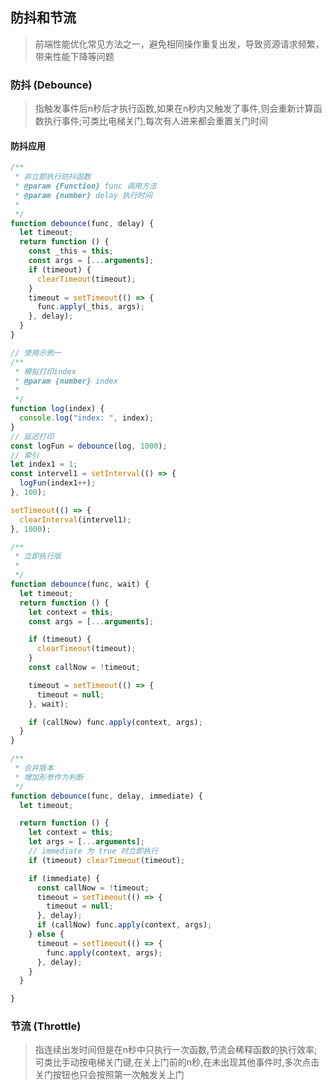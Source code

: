 ## 防抖和节流

> 前端性能优化常见方法之一，避免相同操作重复出发，导致资源请求频繁，带来性能下降等问题

### 防抖 (Debounce)

> 指触发事件后n秒后才执行函数,如果在n秒内又触发了事件,则会重新计算函数执行事件;可类比电梯关门,每次有人进来都会重置关门时间

#### 防抖应用

```js
/**
 * 非立即执行防抖函数
 * @param {Function} func 调用方法
 * @param {number} delay 执行时间
 * 
 */
function debounce(func, delay) {
  let timeout;
  return function () {
    const _this = this;
    const args = [...arguments];
    if (timeout) {
      clearTimeout(timeout);
    }
    timeout = setTimeout(() => {
      func.apply(_this, args);
    }, delay);
  }
}

// 使用示例一
/**
 * 模拟打印index
 * @param {number} index
 * 
 */
function log(index) {
  console.log("index: ", index);
}
// 延迟打印
const logFun = debounce(log, 1000);
// 索引 
let index1 = 1;
const intervel1 = setInterval(() => {
  logFun(index1++);
}, 100);

setTimeout(() => {
  clearInterval(intervel1);
}, 1000);

/**
 * 立即执行版
 * 
 */
function debounce(func, wait) {
  let timeout;
  return function () {
    let context = this;
    const args = [...arguments];

    if (timeout) {
      clearTimeout(timeout);
    }
    const callNow = !timeout;

    timeout = setTimeout(() => {
      timeout = null;
    }, wait);

    if (callNow) func.apply(context, args);
  }
}

/**
 * 合并版本
 * 增加形参作为判断
 */
function debounce(func, delay, immediate) {
  let timeout;

  return function () {
    let context = this;
    let args = [...arguments];
    // immediate 为 true 时立即执行
    if (timeout) clearTimeout(timeout);

    if (immediate) {
      const callNow = !timeout;
      timeout = setTimeout(() => {
        timeout = null;
      }, delay);
      if (callNow) func.apply(context, args);
    } else {
      timeout = setTimeout(() => {
        func.apply(context, args);
      }, delay);
    }
  }

}
```

### 节流 (Throttle)

>指连续出发时间但是在n秒中只执行一次函数,节流会稀释函数的执行效率;可类比手动按电梯关门键,在关上门前的n秒,在未出现其他事件时,多次点击关门按钮也只会按照第一次触发关上门

```js
```

